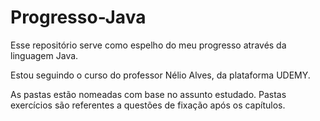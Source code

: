 # Progresso-Java
Esse repositório serve como espelho do meu progresso através da linguagem Java.

Estou seguindo o curso do professor Nélio Alves, da plataforma UDEMY.

As pastas estão nomeadas com base no assunto estudado. Pastas exercícios são referentes a questões de fixação após os capítulos.
